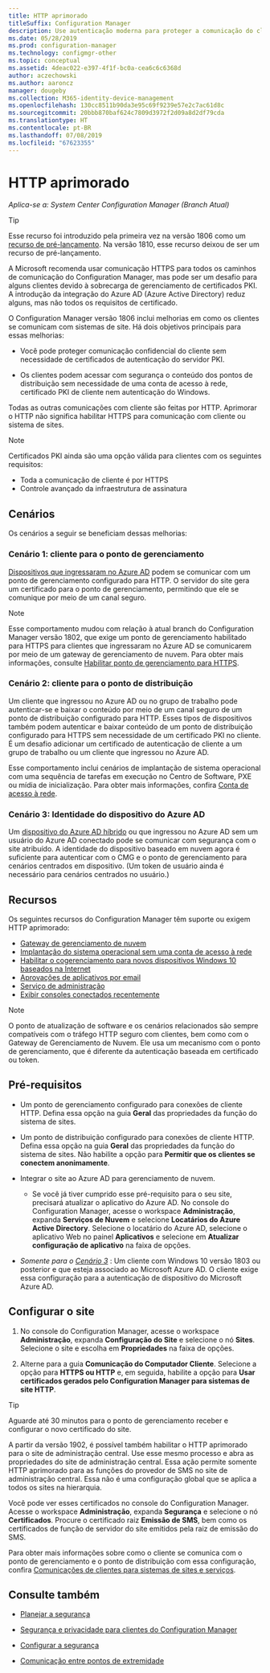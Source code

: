 ```yaml
---
title: HTTP aprimorado
titleSuffix: Configuration Manager
description: Use autenticação moderna para proteger a comunicação do cliente sem a necessidade de certificados PKI.
ms.date: 05/28/2019
ms.prod: configuration-manager
ms.technology: configmgr-other
ms.topic: conceptual
ms.assetid: 4deac022-e397-4f1f-bc0a-cea6c6c6368d
author: aczechowski
ms.author: aaroncz
manager: dougeby
ms.collection: M365-identity-device-management
ms.openlocfilehash: 130cc8511b90da3e95c69f9239e57e2c7ac61d8c
ms.sourcegitcommit: 20bbb870baf624c7809d3972f2d09a8d2df79cda
ms.translationtype: HT
ms.contentlocale: pt-BR
ms.lasthandoff: 07/08/2019
ms.locfileid: "67623355"
---
```

# <a name="enhanced-http"></a>HTTP aprimorado

*Aplica-se a: System Center Configuration Manager (Branch Atual)*

<!--1356889,1358460-->

> [!Tip]  
> Esse recurso foi introduzido pela primeira vez na versão 1806 como um [recurso de pré-lançamento](/sccm/core/servers/manage/pre-release-features). Na versão 1810, esse recurso deixou de ser um recurso de pré-lançamento.  

A Microsoft recomenda usar comunicação HTTPS para todos os caminhos de comunicação do Configuration Manager, mas pode ser um desafio para alguns clientes devido à sobrecarga de gerenciamento de certificados PKI. A introdução da integração do Azure AD (Azure Active Directory) reduz alguns, mas não todos os requisitos de certificado.

O Configuration Manager versão 1806 inclui melhorias em como os clientes se comunicam com sistemas de site. Há dois objetivos principais para essas melhorias:  

- Você pode proteger comunicação confidencial do cliente sem necessidade de certificados de autenticação do servidor PKI.  

- Os clientes podem acessar com segurança o conteúdo dos pontos de distribuição sem necessidade de uma conta de acesso à rede, certificado PKI de cliente nem autenticação do Windows.  

Todas as outras comunicações com cliente são feitas por HTTP. Aprimorar o HTTP não significa habilitar HTTPS para comunicação com cliente ou sistema de sites.<!-- SCCMDocs issue #1212 -->

> [!Note]  
> Certificados PKI ainda são uma opção válida para clientes com os seguintes requisitos:  
>
> - Toda a comunicação de cliente é por HTTPS  
> - Controle avançado da infraestrutura de assinatura  


## <a name="bkmk_scenario"></a> Cenários

Os cenários a seguir se beneficiam dessas melhorias:  

### <a name="bkmk_scenario1"></a> Cenário 1: cliente para o ponto de gerenciamento

<!--1356889-->
[Dispositivos que ingressaram no Azure AD](/azure/active-directory/devices/concept-azure-ad-join) podem se comunicar com um ponto de gerenciamento configurado para HTTP. O servidor do site gera um certificado para o ponto de gerenciamento, permitindo que ele se comunique por meio de um canal seguro.

> [!Note]  
> Esse comportamento mudou com relação à atual branch do Configuration Manager versão 1802, que exige um ponto de gerenciamento habilitado para HTTPS para clientes que ingressaram no Azure AD se comunicarem por meio de um gateway de gerenciamento de nuvem. Para obter mais informações, consulte [Habilitar ponto de gerenciamento para HTTPS](/sccm/core/clients/manage/cmg/certificates-for-cloud-management-gateway#bkmk_mphttps).  

### <a name="bkmk_scenario2"></a> Cenário 2: cliente para o ponto de distribuição

<!--1358228-->
Um cliente que ingressou no Azure AD ou no grupo de trabalho pode autenticar-se e baixar o conteúdo por meio de um canal seguro de um ponto de distribuição configurado para HTTP. Esses tipos de dispositivos também podem autenticar e baixar conteúdo de um ponto de distribuição configurado para HTTPS sem necessidade de um certificado PKI no cliente. É um desafio adicionar um certificado de autenticação de cliente a um grupo de trabalho ou um cliente que ingressou no Azure AD.

Esse comportamento inclui cenários de implantação de sistema operacional com uma sequência de tarefas em execução no Centro de Software, PXE ou mídia de inicialização. Para obter mais informações, confira [Conta de acesso à rede](/sccm/core/plan-design/hierarchy/accounts#network-access-account).<!--1358278-->

### <a name="bkmk_scenario3"></a> Cenário 3: Identidade do dispositivo do Azure AD

<!--1358460-->
Um [dispositivo do Azure AD híbrido](/azure/active-directory/devices/concept-azure-ad-join-hybrid) ou que ingressou no Azure AD sem um usuário do Azure AD conectado pode se comunicar com segurança com o site atribuído. A identidade do dispositivo baseado em nuvem agora é suficiente para autenticar com o CMG e o ponto de gerenciamento para cenários centrados em dispositivo. (Um token de usuário ainda é necessário para cenários centrados no usuário.)  


## <a name="features"></a>Recursos

Os seguintes recursos do Configuration Manager têm suporte ou exigem HTTP aprimorado:

- [Gateway de gerenciamento de nuvem](/sccm/core/clients/manage/cmg/plan-cloud-management-gateway)
- [Implantação do sistema operacional sem uma conta de acesso à rede](/sccm/osd/plan-design/planning-considerations-for-automating-tasks#enhanced-http)
- [Habilitar o cogerenciamento para novos dispositivos Windows 10 baseados na Internet](/sccm/comanage/tutorial-co-manage-new-devices)
- [Aprovações de aplicativos por email](/sccm/apps/deploy-use/app-approval#bkmk_email-approve)
- [Serviço de administração](/sccm/core/plan-design/hierarchy/plan-for-the-sms-provider#bkmk_admin-service)
- [Exibir consoles conectados recentemente](/sccm/core/servers/manage/admin-console#bkmk_viewconnected)

> [!Note]  
> O ponto de atualização de software e os cenários relacionados são sempre compatíveis com o tráfego HTTP seguro com clientes, bem como com o Gateway de Gerenciamento de Nuvem. Ele usa um mecanismo com o ponto de gerenciamento, que é diferente da autenticação baseada em certificado ou token.<!-- SCCMDocs issue #1148 -->


## <a name="prerequisites"></a>Pré-requisitos  

- Um ponto de gerenciamento configurado para conexões de cliente HTTP. Defina essa opção na guia **Geral** das propriedades da função do sistema de sites.  

- Um ponto de distribuição configurado para conexões de cliente HTTP. Defina essa opção na guia **Geral** das propriedades da função do sistema de sites. Não habilite a opção para **Permitir que os clientes se conectem anonimamente**.  

- Integrar o site ao Azure AD para gerenciamento de nuvem.  

    - Se você já tiver cumprido esse pré-requisito para o seu site, precisará atualizar o aplicativo do Azure AD. No console do Configuration Manager, acesse o workspace **Administração**, expanda **Serviços de Nuvem** e selecione **Locatários do Azure Active Directory**. Selecione o locatário do Azure AD, selecione o aplicativo Web no painel **​​Aplicativos** e selecione em **Atualizar configuração de aplicativo** na faixa de opções.  

- *Somente para o [Cenário 3](#bkmk_scenario3)* : Um cliente com Windows 10 versão 1803 ou posterior e que esteja associado ao Microsoft Azure AD. O cliente exige essa configuração para a autenticação de dispositivo do Microsoft Azure AD.<!-- SCCMDocs issue 1126 -->


## <a name="configure-the-site"></a>Configurar o site

1. No console do Configuration Manager, acesse o workspace **Administração**, expanda **Configuração do Site** e selecione o nó **Sites**. Selecione o site e escolha em **Propriedades** na faixa de opções.  

2. Alterne para a guia **Comunicação do Computador Cliente**. Selecione a opção para **HTTPS ou HTTP** e, em seguida, habilite a opção para **Usar certificados gerados pelo Configuration Manager para sistemas de site HTTP**.  

> [!Tip]
> Aguarde até 30 minutos para o ponto de gerenciamento receber e configurar o novo certificado do site.

<!--3798957-->
A partir da versão 1902, é possível também habilitar o HTTP aprimorado para o site de administração central. Use esse mesmo processo e abra as propriedades do site de administração central. Essa ação permite somente HTTP aprimorado para as funções do provedor de SMS no site de administração central. Essa não é uma configuração global que se aplica a todos os sites na hierarquia.

Você pode ver esses certificados no console do Configuration Manager. Acesse o workspace **Administração**, expanda **Segurança** e selecione o nó **Certificados**. Procure o certificado raiz **Emissão de SMS**, bem como os certificados de função de servidor do site emitidos pela raiz de emissão do SMS.

Para obter mais informações sobre como o cliente se comunica com o ponto de gerenciamento e o ponto de distribuição com essa configuração, confira [Comunicações de clientes para sistemas de sites e serviços](/sccm/core/plan-design/hierarchy/communications-between-endpoints#Planning_Client_to_Site_System).


## <a name="see-also"></a>Consulte também

- [Planejar a segurança](/sccm/core/plan-design/security/plan-for-security)  

- [Segurança e privacidade para clientes do Configuration Manager](/sccm/core/clients/deploy/plan/security-and-privacy-for-clients)  

- [Configurar a segurança](/sccm/core/plan-design/security/configure-security)  

- [Comunicação entre pontos de extremidade](/sccm/core/plan-design/hierarchy/communications-between-endpoints)  

